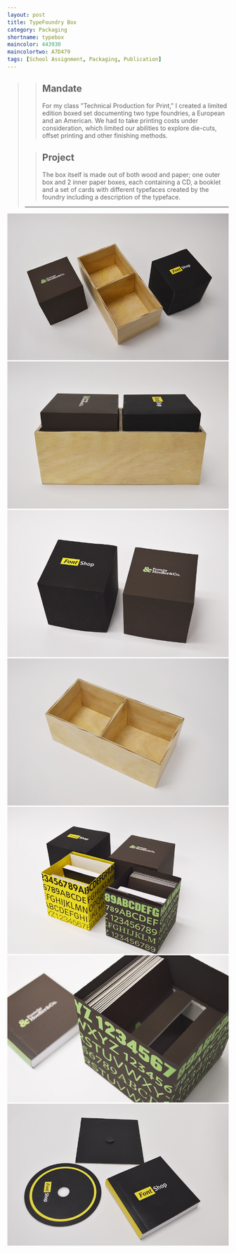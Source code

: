 ```yaml
---
layout: post
title: TypeFoundry Box
category: Packaging
shortname: typebox
maincolor: 443930
maincolortwo: A7D479
tags: [School Assignment, Packaging, Publication]
---
```


>> ## Mandate
>> For my class "Technical Production for Print," I created a limited edition boxed set documenting two type foundries, a European and an American. We had to take printing costs under consideration, which limited our abilities to explore die-cuts, offset printing and other finishing methods. 
>
>> ## Project
>> The box itself is made out of both wood and paper; one outer box and 2 inner paper boxes, each containing a CD, a booklet and a set of cards with different typefaces created by the foundry including a description of the typeface.
>
> ***

![TypeFoundry Box](/assets/img/portfolio/typebox/typebox_1.jpg)
![TypeFoundry Box](/assets/img/portfolio/typebox/typebox_2.jpg)
![TypeFoundry Box](/assets/img/portfolio/typebox/typebox_3.jpg)
![TypeFoundry Box](/assets/img/portfolio/typebox/typebox_4.jpg)
![TypeFoundry Box](/assets/img/portfolio/typebox/typebox_5.jpg)
![TypeFoundry Box](/assets/img/portfolio/typebox/typebox_6.jpg)
![TypeFoundry Box](/assets/img/portfolio/typebox/typebox_7.jpg)